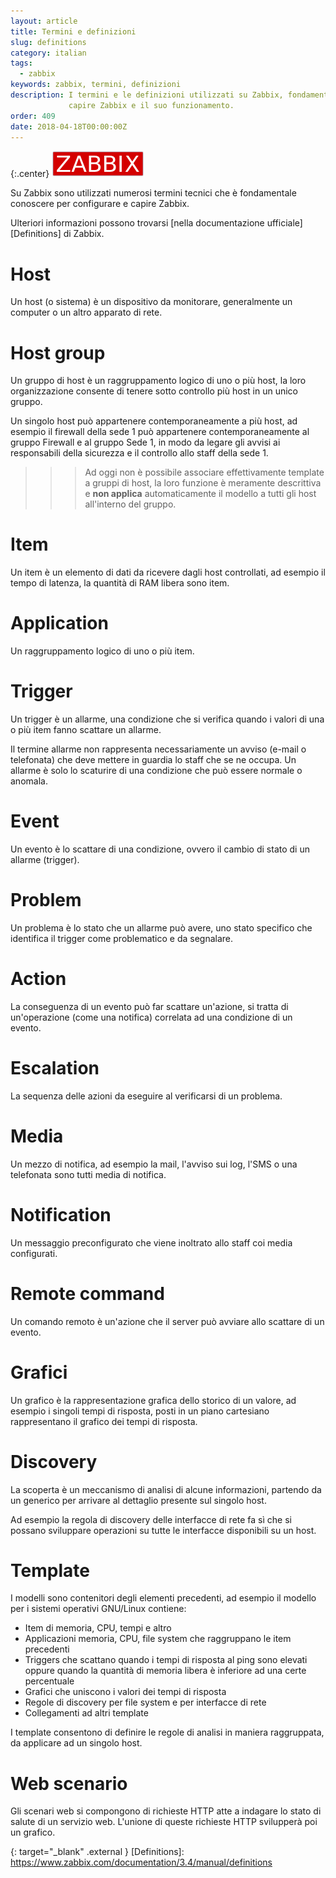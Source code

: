 ```yaml
---
layout: article
title: Termini e definizioni
slug: definitions
category: italian
tags:
  - zabbix
keywords: zabbix, termini, definizioni
description: I termini e le definizioni utilizzati su Zabbix, fondamentali per
             capire Zabbix e il suo funzionamento.
order: 409
date: 2018-04-18T00:00:00Z
---
```


{:.center}
![Zabbix logo](/resources/articles/zabbix/logo.png)

Su Zabbix sono utilizzati numerosi termini tecnici che è fondamentale conoscere
per configurare e capire Zabbix.

Ulteriori informazioni possono trovarsi [nella documentazione ufficiale][Definitions]
di Zabbix.

# Host

Un host (o sistema) è un dispositivo da monitorare, generalmente un computer o
un altro apparato di rete.

# Host group

Un gruppo di host è un raggruppamento logico di uno o più host, la loro
organizzazione consente di tenere sotto controllo più host in un unico gruppo.

Un singolo host può appartenere contemporaneamente a più host, ad esempio il
firewall della sede 1 può appartenere contemporaneamente al gruppo Firewall e
al gruppo Sede 1, in modo da legare gli avvisi ai responsabili della sicurezza
e il controllo allo staff della sede 1.

>>> Ad oggi non è possibile associare effettivamente template a gruppi di host,
la loro funzione è meramente descrittiva e **non applica** automaticamente il
modello a tutti gli host all'interno del gruppo.

# Item

Un item è un elemento di dati da ricevere dagli host controllati, ad esempio
il tempo di latenza, la quantità di RAM libera sono item.

# Application

Un raggruppamento logico di uno o più item.

# Trigger

Un trigger è un allarme, una condizione che si verifica quando i valori di una
o più item fanno scattare un allarme.

Il termine allarme non rappresenta necessariamente un avviso (e-mail o telefonata)
che deve mettere in guardia lo staff che se ne occupa. Un allarme è solo lo
scaturire di una condizione che può essere normale o anomala.

# Event

Un evento è lo scattare di una condizione, ovvero il cambio di stato di un
allarme (trigger).

# Problem

Un problema è lo stato che un allarme può avere, uno stato specifico che
identifica il trigger come problematico e da segnalare.

# Action

La conseguenza di un evento può far scattare un'azione, si tratta di un'operazione
(come una notifica) correlata ad una condizione di un evento.

# Escalation

La sequenza delle azioni da eseguire al verificarsi di un problema.

# Media

Un mezzo di notifica, ad esempio la mail, l'avviso sui log, l'SMS o una
telefonata sono tutti media di notifica.

# Notification

Un messaggio preconfigurato che viene inoltrato allo staff coi media configurati.

# Remote command

Un comando remoto è un'azione che il server può avviare allo scattare di un
evento.

# Grafici

Un grafico è la rappresentazione grafica dello storico di un valore, ad esempio
i singoli tempi di risposta, posti in un piano cartesiano rappresentano il
grafico dei tempi di risposta.

# Discovery

La scoperta è un meccanismo di analisi di alcune informazioni, partendo da un
generico per arrivare al dettaglio presente sul singolo host.

Ad esempio la regola di discovery delle interfacce di rete fa sì che si possano
sviluppare operazioni su tutte le interfacce disponibili su un host.

# Template

I modelli sono contenitori degli elementi precedenti, ad esempio il modello per
i sistemi operativi GNU/Linux contiene:

* Item di memoria, CPU, tempi e altro
* Applicazioni memoria, CPU, file system che raggruppano le item precedenti
* Triggers che scattano quando i tempi di risposta al ping sono elevati oppure
  quando la quantità di memoria libera è inferiore ad una certe percentuale
* Grafici che uniscono i valori dei tempi di risposta
* Regole di discovery per file system e per interfacce di rete
* Collegamenti ad altri template

I template consentono di definire le regole di analisi in maniera raggruppata,
da applicare ad un singolo host.

# Web scenario

Gli scenari web si compongono di richieste HTTP atte a indagare lo stato di
salute di un servizio web. L'unione di queste richieste HTTP svilupperà poi un
grafico.


{: target="_blank" .external }
[Definitions]: https://www.zabbix.com/documentation/3.4/manual/definitions
